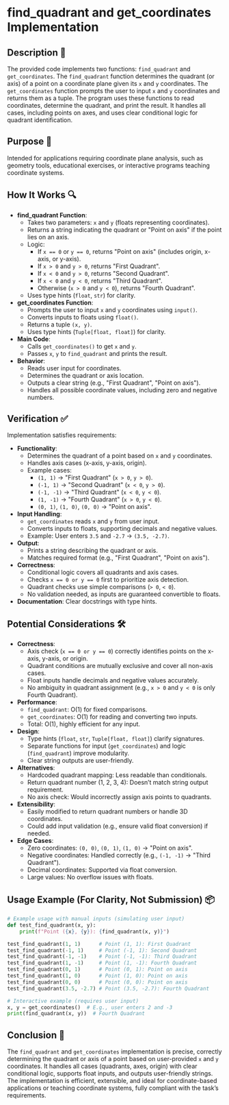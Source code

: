 # find_quadrant and get_coordinates Implementation

## Description 📝

The provided code implements two functions: `find_quadrant` and `get_coordinates`.
The `find_quadrant` function determines the quadrant (or axis) of a point on a coordinate plane given its `x` and `y` coordinates.
The `get_coordinates` function prompts the user to input `x` and `y` coordinates and returns them as a tuple.
The program uses these functions to read coordinates, determine the quadrant, and print the result.
It handles all cases, including points on axes, and uses clear conditional logic for quadrant identification.

## Purpose 🎯

Intended for applications requiring coordinate plane analysis, such as geometry tools, educational exercises, or interactive programs teaching coordinate systems.

## How It Works 🔍

-   **find_quadrant Function**:
    -   Takes two parameters: `x` and `y` (floats representing coordinates).
    -   Returns a string indicating the quadrant or "Point on axis" if the point lies on an axis.
    -   Logic:
        -   If `x == 0` or `y == 0`, returns "Point on axis" (includes origin, x-axis, or y-axis).
        -   If `x > 0` and `y > 0`, returns "First Quadrant".
        -   If `x < 0` and `y > 0`, returns "Second Quadrant".
        -   If `x < 0` and `y < 0`, returns "Third Quadrant".
        -   Otherwise (`x > 0` and `y < 0`), returns "Fourth Quadrant".
    -   Uses type hints (`float`, `str`) for clarity.
-   **get_coordinates Function**:
    -   Prompts the user to input `x` and `y` coordinates using `input()`.
    -   Converts inputs to floats using `float()`.
    -   Returns a tuple `(x, y)`.
    -   Uses type hints (`Tuple[float, float]`) for clarity.
-   **Main Code**:
    -   Calls `get_coordinates()` to get `x` and `y`.
    -   Passes `x`, `y` to `find_quadrant` and prints the result.
-   **Behavior**:
    -   Reads user input for coordinates.
    -   Determines the quadrant or axis location.
    -   Outputs a clear string (e.g., "First Quadrant", "Point on axis").
    -   Handles all possible coordinate values, including zero and negative numbers.

## Verification ✅

Implementation satisfies requirements:

-   **Functionality**:
    -   Determines the quadrant of a point based on `x` and `y` coordinates.
    -   Handles axis cases (x-axis, y-axis, origin).
    -   Example cases:
        -   `(1, 1)` → "First Quadrant" (`x > 0`, `y > 0`).
        -   `(-1, 1)` → "Second Quadrant" (`x < 0`, `y > 0`).
        -   `(-1, -1)` → "Third Quadrant" (`x < 0`, `y < 0`).
        -   `(1, -1)` → "Fourth Quadrant" (`x > 0`, `y < 0`).
        -   `(0, 1)`, `(1, 0)`, `(0, 0)` → "Point on axis".
-   **Input Handling**:
    -   `get_coordinates` reads `x` and `y` from user input.
    -   Converts inputs to floats, supporting decimals and negative values.
    -   Example: User enters `3.5` and `-2.7` → `(3.5, -2.7)`.
-   **Output**:
    -   Prints a string describing the quadrant or axis.
    -   Matches required format (e.g., "First Quadrant", "Point on axis").
-   **Correctness**:
    -   Conditional logic covers all quadrants and axis cases.
    -   Checks `x == 0 or y == 0` first to prioritize axis detection.
    -   Quadrant checks use simple comparisons (`> 0`, `< 0`).
    -   No validation needed, as inputs are guaranteed convertible to floats.
-   **Documentation**: Clear docstrings with type hints.

## Potential Considerations 🛠️

-   **Correctness**:
    -   Axis check (`x == 0 or y == 0`) correctly identifies points on the x-axis, y-axis, or origin.
    -   Quadrant conditions are mutually exclusive and cover all non-axis cases.
    -   Float inputs handle decimals and negative values accurately.
    -   No ambiguity in quadrant assignment (e.g., `x > 0` and `y < 0` is only Fourth Quadrant).
-   **Performance**:
    -   `find_quadrant`: O(1) for fixed comparisons.
    -   `get_coordinates`: O(1) for reading and converting two inputs.
    -   Total: O(1), highly efficient for any input.
-   **Design**:
    -   Type hints (`float`, `str`, `Tuple[float, float]`) clarify signatures.
    -   Separate functions for input (`get_coordinates`) and logic (`find_quadrant`) improve modularity.
    -   Clear string outputs are user-friendly.
-   **Alternatives**:
    -   Hardcoded quadrant mapping: Less readable than conditionals.
    -   Return quadrant number (1, 2, 3, 4): Doesn’t match string output requirement.
    -   No axis check: Would incorrectly assign axis points to quadrants.
-   **Extensibility**:
    -   Easily modified to return quadrant numbers or handle 3D coordinates.
    -   Could add input validation (e.g., ensure valid float conversion) if needed.
-   **Edge Cases**:
    -   Zero coordinates: `(0, 0)`, `(0, 1)`, `(1, 0)` → "Point on axis".
    -   Negative coordinates: Handled correctly (e.g., `(-1, -1)` → "Third Quadrant").
    -   Decimal coordinates: Supported via float conversion.
    -   Large values: No overflow issues with floats.

## Usage Example (For Clarity, Not Submission) 📦

```python
# Example usage with manual inputs (simulating user input)
def test_find_quadrant(x, y):
    print(f"Point ({x}, {y}): {find_quadrant(x, y)}")

test_find_quadrant(1, 1)      # Point (1, 1): First Quadrant
test_find_quadrant(-1, 1)     # Point (-1, 1): Second Quadrant
test_find_quadrant(-1, -1)    # Point (-1, -1): Third Quadrant
test_find_quadrant(1, -1)     # Point (1, -1): Fourth Quadrant
test_find_quadrant(0, 1)      # Point (0, 1): Point on axis
test_find_quadrant(1, 0)      # Point (1, 0): Point on axis
test_find_quadrant(0, 0)      # Point (0, 0): Point on axis
test_find_quadrant(3.5, -2.7) # Point (3.5, -2.7): Fourth Quadrant

# Interactive example (requires user input)
x, y = get_coordinates()  # E.g., user enters 2 and -3
print(find_quadrant(x, y))  # Fourth Quadrant
```

## Conclusion 🚀

The `find_quadrant` and `get_coordinates` implementation is precise, correctly determining the quadrant or axis of a point based on user-provided `x` and `y` coordinates.
It handles all cases (quadrants, axes, origin) with clear conditional logic, supports float inputs, and outputs user-friendly strings.
The implementation is efficient, extensible, and ideal for coordinate-based applications or teaching coordinate systems, fully compliant with the task’s requirements.
